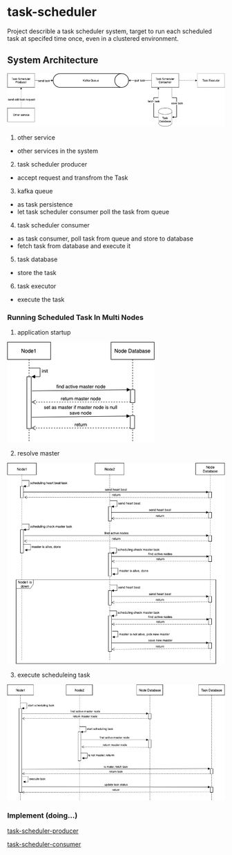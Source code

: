# task-scheduler
Project describle a task scheduler system, target to run each scheduled task at specifed time once, even in a clustered environment.

## System Architecture
![system architecture](https://github.com/kan01234/task-scheduler/blob/master/img/task-scheduler-system.png)

1. other service
- other services in the system

2. task scheduler producer
- accept request and transfrom the Task

3. kafka queue
- as task persistence
- let task scheduler consumer poll the task from queue

4. task scheduler consumer
- as task consumer, poll task from queue and store to database
- fetch task from database and execute it

5. task database
- store the task

6. task executor
- execute the task

### Running Scheduled Task In Multi Nodes
1. application startup

![task-consumer-appnode-init](https://github.com/kan01234/task-scheduler/blob/master/img/task-consumer-appnode-init.png)

2. resolve master

![task-consumer-resolve-master](https://github.com/kan01234/task-scheduler/blob/master/img/task-consumer-resolve-master.png)

3. execute scheduleing task

![task-consumer-execute-task](https://github.com/kan01234/task-scheduler/blob/master/img/task-consumer-execute-task.png)

### Implement (doing...)
[task-scheduler-producer](https://github.com/kan01234/task-scheduler-producer)

[task-scheduler-consumer](https://github.com/kan01234/task-scheduler-consumer)
